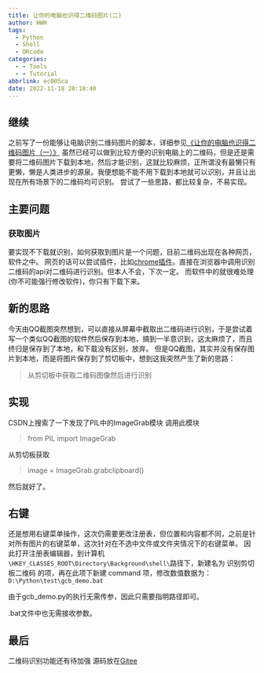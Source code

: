 ```yaml
---
title: 让你的电脑也识得二维码图片(二)
author: HWH
tags:
  - Python
  - Shell
  - ORcode
categories:
  - - Tools
  - - Tutorial
abbrlink: ec005ca
date: 2022-11-18 20:10:40
---
```



## 继续

之前写了一份能够让电脑识别二维码图片的脚本，详细参见[《让你的电脑也识得二维码图片（一）》](https://hwh-2019.github.io/2022/11/18/让你的电脑也识得二维码图片-一/)
虽然已经可以做到比较方便的识别电脑上的二维码，但是还是需要将二维码图片下载到本地，然后才能识别，这就比较麻烦，正所谓没有最懒只有更懒，懒是人类进步的源泉。我便想能不能不用下载到本地就可以识别，并且让出现在所有场景下的二维码均可识别。
尝试了一些思路，都比较复杂，不易实现。

## 主要问题
### 获取图片
要实现不下载就识别，如何获取到图片是一个问题，目前二维码出现在各种网页，软件之中。
网页的话可以尝试插件，比如[chrome插件](https://crxdoc-zh.appspot.com/extensions/devguide)。直接在浏览器中调用识别二维码的api对二维码进行识别。但本人不会，下次一定。
而软件中的就很难处理(你不可能强行修改软件)，你只有下载下来。

## 新的思路
今天由QQ截图突然想到，可以直接从屏幕中截取出二维码进行识别，于是尝试着写一个类似QQ截图的软件然后保存到本地，搞到一半意识到，这太麻烦了，而且终归是保存到了本地，和下载没有区别，放弃。
但是QQ截图，其实并没有保存图片到本地，而是将图片保存到了剪切板中，想到这我突然产生了新的思路：

> 从剪切板中获取二维码图像然后进行识别

## 实现
CSDN上搜索了一下发现了PIL中的ImageGrab模块
调用此模块

> from PIL import ImageGrab

从剪切板获取

> image = ImageGrab.grabclipboard()

然后就好了。

## 右键
还是想用右键菜单操作，这次仍需要更改注册表，但位置和内容都不同，之前是针对所有图片的右键菜单，这次针对在不选中文件或文件夹情况下的右键菜单。
因此打开注册表编辑器，到计算机``\HKEY_CLASSES_ROOT\Directory\Background\shell\``路径下，新建名为 识别剪切板二维码 的项，再在此项下新建 command 项，修改数值数据为：``D:\Python\test\gcb_demo.bat``

由于gcb_demo.py的执行无需传参，因此只需要指明路径即可。

.bat文件中也无需接收参数。

## 最后
二维码识别功能还有待加强
源码放在[Gitee](https://gitee.com/HWHfile/recognize-qrcode/tree/master/Recognize%20Qrcode-grabclipboard)
